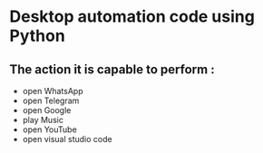 #    Desktop automation code using Python

##      The action it is capable to perform :

- open WhatsApp 
- open Telegram
- open Google
- play Music 
- open YouTube
- open visual studio code
